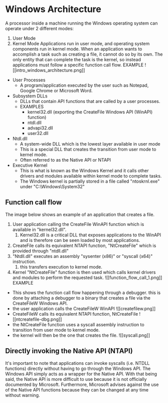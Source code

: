 # Windows Architecture
A processor inside a machine running the Windows operating system can operate under 2 different modes:
1. User Mode
2. Kernel Mode
Applications run in user mode, and operating system components run in kernel mode.
When an application wants to accomplish a task such as creating a file, it cannot do so by its own. The only entity that can complete the task is the kernel, so instead applications must follow a specific function call flow.
EXAMPLE
![[intro_windows_architecture.png]]
- User Processes
	- A program/application executed by the user such as Notepad, Google Chrome or Microsoft Word.
- Subsystem DLLs
	- DLLs that contain API functions that are called by a user processes.
	- EXAMPLES
		- kernel32.dll (exporting the CreateFile Windows API (WinAPI) function)
		- ntdl.dll
		- advapi32.dll
		- user32.dll
- Ntdl.dll
	- A system-wide DLL which is the lowest layer available in user mode
	- This is a special DLL that creates the transition from user mode to kernel mode.
	- Often referred to as the Native API or NTAPI
- Executive Kernel
	- This is what is known as the Windows Kernel and it calls other drivers and modules available within kernel mode to complete tasks.
	- The Windows kernel is partially stored in a file called "ntoskrnl.exe" under "C:\Windows\System32"
## Function call flow
The image below shows an example of an application that creates a file.
1. User application calling the CreateFile WinAPI function which is available in "kernel32.dll".
	1. Kernel32.dll is a critical DLL that exposes applications to the WinAPI and is therefore can be seen loaded by most applications.
2. CreateFile calls its equivalent NTAPI function, "NtCreateFile" which is provided through "ntdll.dll"
3. "Ntdll.dll" executes an assembly "sysenter (x86)" or "syscall (x64)" instruction.
	1. this transfers execution to kernel mode.
4. Kernel "NtCreateFile" function is then used which calls kernel drivers and modules to perform the requested task.
![[function_flow_call_1.png]]
EXAMPLE
- This shows the function call flow happening through a debugger. this is done by attaching a debugger to a binary that creates a file via the CreateFileW Windows API.
- the user application calls the CreateFileW WinAPI
![[createfilew.png]]
- CreateFileW calls its equivalent NTAPI function, NtCreateFile
![[ntcreatefile-dbg.png]]
- the NtCreateFile function uses a syscall assembly instruction to transition from user mode to kernel mode.
- the kernel will then be the one that creates the file. 
![[syscall.png]]
## Directly invoking the Native API (NTAPI)
It's important to note that applications can invoke syscalls (i.e. NTDLL functions) directly without having to go through the Windows API. The Windows API simply acts as a wrapper for the Native API. With that being said, the Native API is more difficult to use because it is not officially documented by Microsoft. Furthermore, Microsoft advises against the use of the Native API functions because they can be changed at any time without warning.
